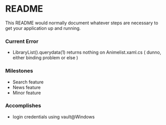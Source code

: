 # README #

This README would normally document whatever steps are necessary to get your application up and running.

### Current Error ###
* LibraryList().querydata(1) returns nothing on Animelist.xaml.cs ( dunno, either binding problem or else )


### Milestones ###
* Search feature
* News feature
* Minor feature

### Accomplishes ###
* login credentials using vault@Windows